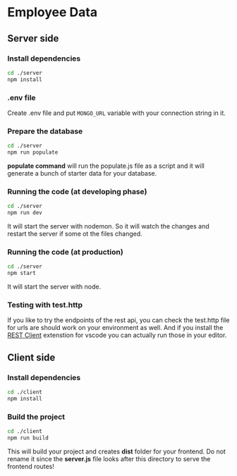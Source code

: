 # Employee Data

## Server side

### Install dependencies
```bash
cd ./server
npm install
```

### .env file
Create .env file and put `MONGO_URL` variable with your connection string in it. 

### Prepare the database

```bash
cd ./server
npm run populate
```

**populate command** will run the populate.js file as a script and it will generate a bunch of starter data for your database. 

### Running the code (at developing phase)

```bash
cd ./server
npm run dev
```

It will start the server with nodemon. So it will watch the changes and restart the server if some ot the files changed.

### Running the code (at production)

```bash
cd ./server
npm start
```

It will start the server with node.

### Testing with test.http

If you like to try the endpoints of the rest api, you can check the test.http file for urls are should work on your environment as well. And if you install the [REST Client](https://marketplace.visualstudio.com/items?itemName=humao.rest-client) extenstion for vscode you can actually run those in your editor.



## Client side

### Install dependencies

```bash
cd ./client
npm install
```

### Build the project
```bash
cd ./client
npm run build
```

This will build your project and creates **dist** folder for your frontend. Do not rename it since the **server.js** file looks after this directory to serve the frontend routes!
